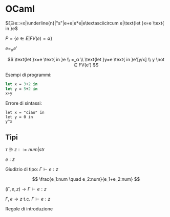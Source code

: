 # OCaml

$ξ∋e::=x|\underline{n}|"s"|e+e|e*e|e\textasciicircum e|\text{let }x=e \text{ in }e$

$P=\{e∈E|FV(e)=∅\}$

$e=_αe'$

$$
\text{let }x=e \text{ in }e \\
=_α \\
\text{let }y=e \text{ in }e'[y/x] \\
y \not ∈ FV(e')
$$

Esempi di programmi:

```ocaml
let x = 3+2 in
let y = 5+2 in
x+y
```

Errore di sintassi:

```
let x = "ciao" in
let y = 0 in
y^x
```

## Tipi
$τ ∋ z::=num|str$

$e:z$

Giudizio di tipo: $Γ⊢e:z$

$$
\frac{e_1:num \quad e_2:num}{e_1+e_2:num}
$$

$(Γ,e,z)→Γ⊢e:z$

$Γ,e→z \text{ t.c. } Γ⊢e:z$

Regole di introduzione
